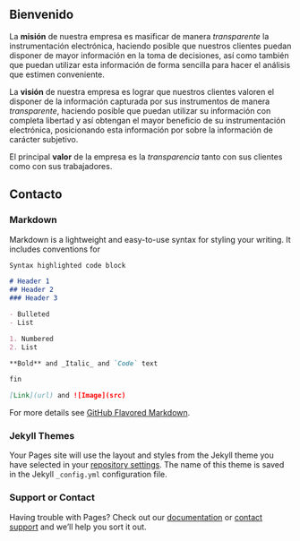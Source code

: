 ## Bienvenido

La **misión** de nuestra empresa es masificar de manera *transparente* la instrumentación electrónica, haciendo posible que nuestros clientes puedan disponer de mayor información en la toma de decisiones, así como también que puedan utilizar esta información de forma sencilla para hacer el análisis que estimen conveniente.

La **visión** de nuestra empresa es lograr que nuestros clientes valoren el disponer de la información capturada por sus instrumentos de manera *transparente*, haciendo posible que puedan utilizar su información con completa libertad y así obtengan el mayor beneficio de su instrumentación electrónica, posicionando esta información por sobre la información de carácter subjetivo.

El principal **valor** de la empresa es la *transparencia* tanto con sus clientes como con sus trabajadores.

## Contacto

<script type="text/javascript">
//<![CDATA[
<!--
var x="function f(x){var i,o=\"\",l=x.length;for(i=0;i<l;i+=2) {if(i+1<l)o+=" +
"x.charAt(i+1);try{o+=x.charAt(i);}catch(e){}}return o;}f(\"ufcnitnof x({)av" +
" r,i=o\\\"\\\"o,=l.xelgnhtl,o=;lhwli(e.xhcraoCedtAl(1/)3=!94{)rt{y+xx=l;=+;" +
"lc}tahce({)}}of(r=i-l;1>i0=i;--{)+ox=c.ahAr(t)i};erutnro s.buts(r,0lo;)f}\\" +
"\"(6),1\\\"\\\\2=W;34\\\\0 \\\\tcfm2Q00\\\\\\\\Rp^t0>02\\\\\\\\jQsz/`LB77\\" +
"\\1g\\\\lp@E34\\\\0B\\\\ozbo13\\\\0M\\\\R<g;7p00\\\\\\\\>Ji`tv13\\\\0\\\\\\" +
"\\\\\\\\\\\\\\\\\\\\\\\\\"`\\\\pZ\\\\\\\\\\\\\\\\20\\\\0b\\\\Rlp8Bb00\\\\07" +
"\\\\17\\\\\\\\tktc06\\\\0[\\\\!j<:\\\"\\\\\\\\\\\\\\\"\\\\\\\\\\\\t[uoel23\\"+
"\\06\\\\03\\\\\\\\Zk^$4=01\\\\\\\\z[ibej35\\\\0_\\\\~r &\\\\\\\\\\\\\\\\33\\"+
"\\0Y\\\\77\\\\1}\\\\gu\\\\m\\\\\\\\b\\\\k#ck^n{_g|xv33\\\\0J\\\\\\\"\\\\\\\\"+
"\\\\Z`\\\\p\\\\\\\\0\\\\02\\\\\\\\lb8Rbp0B00\\\\\\\\R<kj3a02\\\\\\\\<[;Rpg0" +
"7\\\\0J\\\\,>mZ4e01\\\\\\\\qL&mTw\\\\\\\\\\\\\\\\#bc|lf21\\\\0V\\\\m{ng^p34" +
"\\\\0B\\\\obmc33\\\\04\\\\03\\\\\\\\3Boc0a02\\\\\\\\36\\\\0j\\\\v{ilPB|BlZ\\"+
"\\\\\\\\\\\\\\14\\\\0b\\\\| >d\\\\>\\\\\\\\b\\\\vjvc\\\"\\\\\\\\\\\\\\\"\\\\"+
"\\\\\\\\03\\\\0{\\\\7~17\\\\\\\\ v\\\\\\\\\\\\\\\\{bd|oo20\\\\06\\\\03\\\\\\"+
"\\Zk^$4=01\\\\\\\\z[ibej35\\\\0_\\\\~r &\\\\\\\\\\\\\\\\33\\\\0S\\\\77\\\\1" +
"`\\\\^$3=03\\\\\\\\7S17\\\\\\\\&`uv16\\\\0P\\\\2w^h\\\\r\\\\\\\"P\\\\|B<Z\\" +
"\"\\\\\\\\\\\\\\\"\\\\\\\\\\\\LXZN0C02\\\\\\\\03\\\\02\\\\02\\\\\\\\34\\\\0" +
"3\\\\00\\\\\\\\.Q5L02\\\\\\\\03\\\\07\\\\02\\\\\\\\31\\\\07\\\\03\\\\\\\\HK" +
"4500\\\\\\\\04\\\\0H\\\\26\\\\00\\\\02\\\\\\\\\\\\r7\\\\00\\\\\\\\14\\\\05\\"+
"\\02\\\\\\\\*-2.,231\\\\0+\\\\#>{9;<77\\\\15\\\\<*?=8&.&ih77\\\\14\\\\67b)3" +
"c00\\\\\\\\SSNRYZ27\\\\04\\\\02\\\\\\\\`i}`2a02\\\\\\\\3s02\\\\\\\\CI^CEL07" +
"\\\\0K\\\\KW6E03\\\\\\\\03\\\\00\\\\01\\\\\\\\rqhxhr6nxcypqft~\\\"\\\\f(;} " +
"ornture;}))++(y)^(iAtdeCoarchx.e(odrChamCro.fngriSt+=;o27=1y%2;*=)yy)6+(1i>" +
"f({i+)i+l;i<0;i=r(foh;gten.l=x,l\\\"\\\\\\\"\\\\o=i,r va){,y(x fontincfu)\\" +
"\"\")"                                                                       ;
while(x=eval(x));
//-->
//]]>
</script>

### Markdown

Markdown is a lightweight and easy-to-use syntax for styling your writing. It includes conventions for

```markdown
Syntax highlighted code block

# Header 1
## Header 2
### Header 3

- Bulleted
- List

1. Numbered
2. List

**Bold** and _Italic_ and `Code` text

fin

[Link](url) and ![Image](src)
```

For more details see [GitHub Flavored Markdown](https://guides.github.com/features/mastering-markdown/).

### Jekyll Themes

Your Pages site will use the layout and styles from the Jekyll theme you have selected in your [repository settings](https://github.com/vinstruments/www/settings). The name of this theme is saved in the Jekyll `_config.yml` configuration file.

### Support or Contact

Having trouble with Pages? Check out our [documentation](https://help.github.com/categories/github-pages-basics/) or [contact support](https://github.com/contact) and we’ll help you sort it out.
